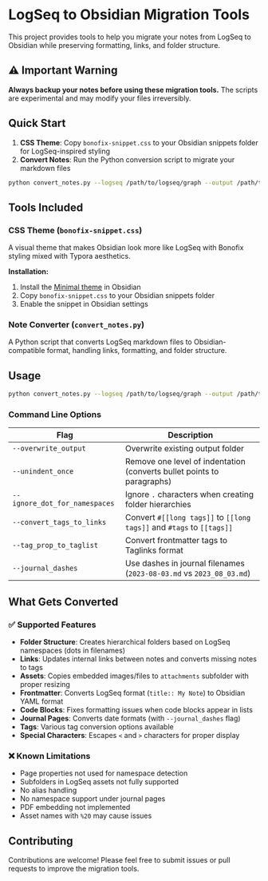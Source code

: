 # LogSeq to Obsidian Migration Tools

This project provides tools to help you migrate your notes from LogSeq to Obsidian while preserving formatting, links, and folder structure.

## ⚠️ Important Warning

**Always backup your notes before using these migration tools.** The scripts are experimental and may modify your files irreversibly.

## Quick Start

1. **CSS Theme**: Copy `bonofix-snippet.css` to your Obsidian snippets folder for LogSeq-inspired styling
2. **Convert Notes**: Run the Python conversion script to migrate your markdown files

```bash
python convert_notes.py --logseq /path/to/logseq/graph --output /path/to/output/folder
```

## Tools Included

### CSS Theme (`bonofix-snippet.css`)

A visual theme that makes Obsidian look more like LogSeq with Bonofix styling mixed with Typora aesthetics.

**Installation:**
1. Install the [Minimal theme](https://github.com/kepano/obsidian-minimal) in Obsidian
2. Copy `bonofix-snippet.css` to your Obsidian snippets folder
3. Enable the snippet in Obsidian settings

### Note Converter (`convert_notes.py`)

A Python script that converts LogSeq markdown files to Obsidian-compatible format, handling links, formatting, and folder structure.

## Usage

```bash
python convert_notes.py --logseq /path/to/logseq/graph --output /path/to/output/folder
```

### Command Line Options

| Flag | Description |
|------|-------------|
| `--overwrite_output` | Overwrite existing output folder |
| `--unindent_once` | Remove one level of indentation (converts bullet points to paragraphs) |
| `--ignore_dot_for_namespaces` | Ignore `.` characters when creating folder hierarchies |
| `--convert_tags_to_links` | Convert `#[[long tags]]` to `[[long tags]]` and `#tags` to `[[tags]]` |
| `--tag_prop_to_taglist` | Convert frontmatter tags to Taglinks format |
| `--journal_dashes` | Use dashes in journal filenames (`2023-08-03.md` vs `2023_08_03.md`) |

## What Gets Converted

### ✅ Supported Features

- **Folder Structure**: Creates hierarchical folders based on LogSeq namespaces (dots in filenames)
- **Links**: Updates internal links between notes and converts missing notes to tags
- **Assets**: Copies embedded images/files to `attachments` subfolder with proper resizing
- **Frontmatter**: Converts LogSeq format (`title:: My Note`) to Obsidian YAML format
- **Code Blocks**: Fixes formatting issues when code blocks appear in lists
- **Journal Pages**: Converts date formats (with `--journal_dashes` flag)
- **Tags**: Various tag conversion options available
- **Special Characters**: Escapes `<` and `>` characters for proper display

### ❌ Known Limitations

- Page properties not used for namespace detection
- Subfolders in LogSeq assets not fully supported
- No alias handling
- No namespace support under journal pages
- PDF embedding not implemented
- Asset names with `%20` may cause issues

## Contributing

Contributions are welcome! Please feel free to submit issues or pull requests to improve the migration tools.
